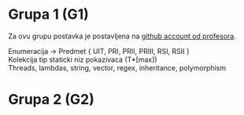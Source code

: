 ﻿# Grupa 1 (G1) 

Za ovu grupu postavka je postavljena na [github account od profesora](https://github.com/denis-music/cpp-programming-exams/blob/master/PRII_18092023).

Enumeracija -> Predmet { UIT, PRI, PRII, PRIII, RSI, RSII }<br>
Kolekcija tip staticki niz pokazivaca (T*[max])<br>
Threads, lambdas, string, vector, regex, inheritance, polymorphism<br>

# Grupa 2 (G2)